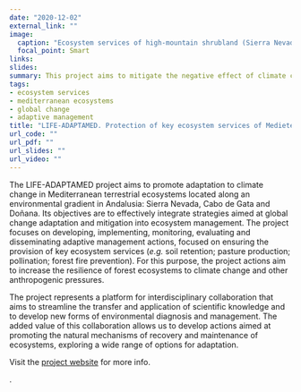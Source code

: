 ```yaml
---
date: "2020-12-02"
external_link: ""
image:
  caption: "Ecosystem services of high-mountain shrubland (Sierra Nevada). Credit: LIFE-ADAPTAMED project"
  focal_point: Smart
links:
slides: 
summary: This project aims to mitigate the negative effect of climate change on key ecosystem services provided by ecosystems of three Mediterranean natural protected areas Sierra Nevada, Doñana and Cabo de Gata
tags: 
- ecosystem services
- mediterranean ecosystems
- global change
- adaptive management
title: "LIFE-ADAPTAMED. Protection of key ecosystem services of Medieterranean socioecosystems"
url_code: ""
url_pdf: ""
url_slides: ""
url_video: ""
---
```


The LIFE-ADAPTAMED project aims to promote adaptation to climate change in Mediterranean terrestrial ecosystems located along an environmental gradient in Andalusia: Sierra Nevada, Cabo de Gata and Doñana. Its objectives are to effectively integrate strategies aimed at global change adaptation and mitigation into ecosystem management. The project focuses on developing, implementing, monitoring, evaluating and disseminating adaptive management actions, focused on ensuring the provision of key ecosystem services (*e.g.* soil retention; pasture production; pollination; forest fire prevention). For this purpose, the project actions aim to increase the resilience of forest ecosystems to climate change and other anthropogenic pressures. 

The project represents a platform for interdisciplinary collaboration that aims to streamline the transfer and application of scientific knowledge and to develop new forms of environmental diagnosis and management. The added value of this collaboration allows us to develop actions aimed at promoting the natural mechanisms of recovery and maintenance of ecosystems, exploring a wide range of options for adaptation.

Visit the [project website](https://www.lifeadaptamed.eu/?lang=en) for more info. 




.







